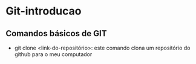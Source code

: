 # Git-introducao  

## Comandos básicos de GIT

- git clone <link-do-repositório>: este comando clona um repositório do github para o meu computador

